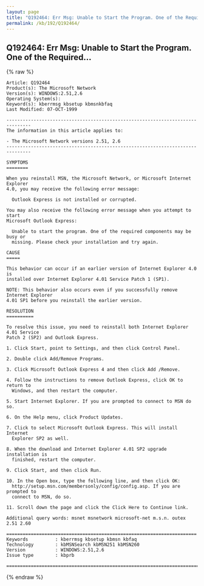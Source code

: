 ```yaml
---
layout: page
title: "Q192464: Err Msg: Unable to Start the Program. One of the Required..."
permalink: /kb/192/Q192464/
---
```


## Q192464: Err Msg: Unable to Start the Program. One of the Required...

{% raw %}

	Article: Q192464
	Product(s): The Microsoft Network
	Version(s): WINDOWS:2.51,2.6
	Operating System(s): 
	Keyword(s): kberrmsg kbsetup kbmsnkbfaq
	Last Modified: 07-OCT-1999
	
	-------------------------------------------------------------------------------
	The information in this article applies to:
	
	- The Microsoft Network versions 2.51, 2.6 
	-------------------------------------------------------------------------------
	
	SYMPTOMS
	========
	
	When you reinstall MSN, the Microsoft Network, or Microsoft Internet Explorer
	4.0, you may receive the following error message:
	
	  Outlook Express is not installed or corrupted.
	
	You may also receive the following error message when you attempt to start
	Microsoft Outlook Express:
	
	  Unable to start the program. One of the required components may be busy or
	  missing. Please check your installation and try again.
	
	CAUSE
	=====
	
	This behavior can occur if an earlier version of Internet Explorer 4.0 is
	installed over Internet Explorer 4.01 Service Patch 1 (SP1).
	
	NOTE: This behavior also occurs even if you successfully remove Internet Explorer
	4.01 SP1 before you reinstall the earlier version.
	
	RESOLUTION
	==========
	
	To resolve this issue, you need to reinstall both Internet Explorer 4.01 Service
	Patch 2 (SP2) and Outlook Express.
	
	1. Click Start, point to Settings, and then click Control Panel.
	
	2. Double click Add/Remove Programs.
	
	3. Click Microsoft Outlook Express 4 and then click Add /Remove.
	
	4. Follow the instructions to remove Outlook Express, click OK to return to
	  Windows, and then restart the computer.
	
	5. Start Internet Explorer. If you are prompted to connect to MSN do so.
	
	6. On the Help menu, click Product Updates.
	
	7. Click to select Microsoft Outlook Express. This will install Internet
	  Explorer SP2 as well.
	
	8. When the download and Internet Explorer 4.01 SP2 upgrade installation is
	  finished, restart the computer.
	
	9. Click Start, and then click Run.
	
	10. In the Open box, type the following line, and then click OK:
	  http://setup.msn.com/membersonly/config/config.asp. If you are prompted to
	  connect to MSN, do so.
	
	11. Scroll down the page and click the Click Here to Continue link.
	
	Additional query words: msnet msnetwork microsoft-net m.s.n. outex 2.51 2.60
	
	======================================================================
	Keywords          : kberrmsg kbsetup kbmsn kbfaq
	Technology        : kbMSNSearch kbMSN251 kbMSN260
	Version           : WINDOWS:2.51,2.6
	Issue type        : kbprb
	
	=============================================================================
	

{% endraw %}
